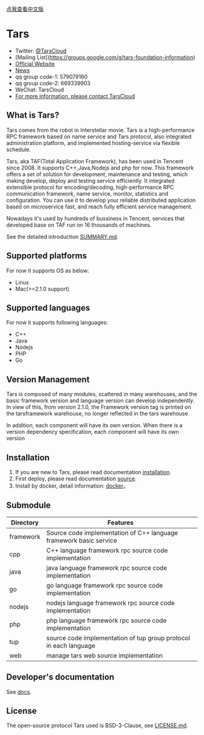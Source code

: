 [点我查看中文版](README.zh.md)

# Tars

- Twitter: [@TarsCloud](https://twitter.com/TarsCloud)
- [Mailing List[(https://groups.google.com/g/tars-foundation-information)
- [Official Website](http://tarscloud.org/)
- [News](https://tarscloud.org/feed/newsroom)
- qq group code-1: 579079160 
- qq group code-2: 669339903
- WeChat: TarsCloud
- [For more information, please contact TarsCloud](https://tarscloud.org/about/contacts)

## What is Tars?

Tars comes from the robot in Interstellar movie. Tars is a high-performance RPC framework based on name service and Tars protocol, also integrated administration platform, and implemented hosting-service via flexible schedule.

Tars, aka TAF(Total Application Framework), has been used in Tencent since 2008. It supports C++,Java,Nodejs and php for now. This framework offers a set of solution for development, maintenance and testing, which making develop, deploy and testing service efficiently.
It integrated extensible protocol for encoding/decoding, high-performance RPC communication framework, name service, monitor, statistics and configuration. You can use it to develop your reliable distributed application based on microservice fast, and reach fully efficient service management.

Nowadays it's used by hundreds of bussiness in Tencent, services that developed base on TAF run on 16 thousands of machines.

See the detailed introduction [SUMMARY.md](https://tarscloud.github.io/TarsDocs_en/).

## Supported platforms
For now it supports OS as below:

- Linux
- Mac(>=2.1.0 support)

## Supported languages

For now it supports following languages:

- C++
- Java
- Nodejs
- PHP
- Go
 
## Version Management
 
Tars is composed of many modules, scattered in many warehouses, and the basic framework version and language version can develop independently. In view of this, from version 2.1.0, the Framework version tag is printed on the tarsframework warehouse, no longer reflected in the tars warehouse

In addition, each component will have its own version. When there is a version dependency specification, each component will have its own version

## Installation 

1. If you are new to Tars, please read documentation [installation](https://tarscloud.github.io/TarsDocs_en/installation).
2. First deploy, please read documentation [source](https://tarscloud.github.io/TarsDocs_en/installation/source.html).
3. Install by docker, detail information: [docker](https://tarscloud.github.io/TarsDocs_en/installation/docker.html)。

## Submodule

Directory         |Features
------------------|----------------
framework         |Source code implementation of C++ language framework basic service
cpp               |C++ language framework rpc source code implementation
java              |java language framework rpc source code implementation
go                |go language framework rpc source code implementation
nodejs            |nodejs language framework rpc source code implementation
php               |php language framework rpc source code implementation
tup               |source code implementation of tup group protocol in each language
web               |manage tars web source implementation

## Developer's documentation

See [docs](https://github.com/TarsCloud/TarsDocs_en).

## License

The open-source protocol Tars used is BSD-3-Clause, see [LICENSE.md](https://github.com/TarsCloud/TarsDocs_en/blob/master/LICENSE).

